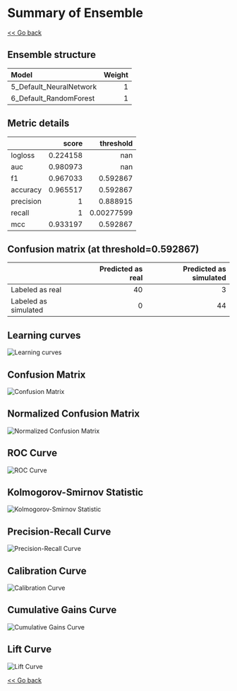 # Summary of Ensemble

[<< Go back](../README.md)


## Ensemble structure
| Model                   |   Weight |
|:------------------------|---------:|
| 5_Default_NeuralNetwork |        1 |
| 6_Default_RandomForest  |        1 |

## Metric details
|           |    score |    threshold |
|:----------|---------:|-------------:|
| logloss   | 0.224158 | nan          |
| auc       | 0.980973 | nan          |
| f1        | 0.967033 |   0.592867   |
| accuracy  | 0.965517 |   0.592867   |
| precision | 1        |   0.888915   |
| recall    | 1        |   0.00277599 |
| mcc       | 0.933197 |   0.592867   |


## Confusion matrix (at threshold=0.592867)
|                      |   Predicted as real |   Predicted as simulated |
|:---------------------|--------------------:|-------------------------:|
| Labeled as real      |                  40 |                        3 |
| Labeled as simulated |                   0 |                       44 |

## Learning curves
![Learning curves](learning_curves.png)
## Confusion Matrix

![Confusion Matrix](confusion_matrix.png)


## Normalized Confusion Matrix

![Normalized Confusion Matrix](confusion_matrix_normalized.png)


## ROC Curve

![ROC Curve](roc_curve.png)


## Kolmogorov-Smirnov Statistic

![Kolmogorov-Smirnov Statistic](ks_statistic.png)


## Precision-Recall Curve

![Precision-Recall Curve](precision_recall_curve.png)


## Calibration Curve

![Calibration Curve](calibration_curve_curve.png)


## Cumulative Gains Curve

![Cumulative Gains Curve](cumulative_gains_curve.png)


## Lift Curve

![Lift Curve](lift_curve.png)



[<< Go back](../README.md)
